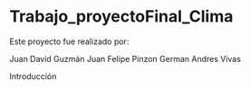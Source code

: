 # Trabajo_proyectoFinal_Clima

Este proyecto fue realizado por:

  Juan David Guzmán
  Juan Felipe Pinzon
  German Andres Vivas 



Introducción


